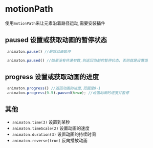 # motionPath 
使用`motionPath`来让元素沿着路径运动,需要安装插件

## paused 设置或获取动画的暂停状态
```js
 animaton.pause() //是将动画暂停

 animaton.paused() //如果没有传递参数,则返回当前的暂停状态，否则就是设置值
```

## progress 设置或获取动画的进度
```js
 animaton.progress() //返回动画的进度,范围是0-1
 animaton.progress(0.5).paused(true); //设置动画的进度并暂停
```

## 其他
- `animaton.time(3)` 设置到某秒
- `animaton.timeScale(2)` 设置动画的速度
- `animaton.duration(3)` 设置动画的持续时间
- `animaton.reverse(true)` 反向播放动画
 